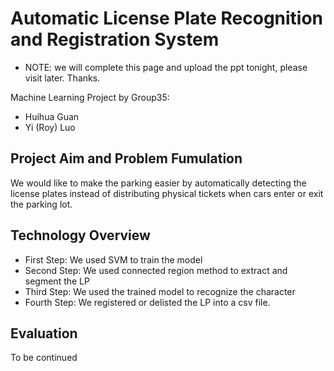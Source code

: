 # Automatic License Plate Recognition and Registration System

* NOTE: we will complete this page and upload the ppt tonight, please visit later. Thanks.

Machine Learning Project by Group35:
* Huihua Guan
* Yi (Roy) Luo

## Project Aim and Problem Fumulation

We would like to make the parking easier by automatically detecting the license plates instead of distributing physical tickets when cars enter or exit the parking lot.

## Technology Overview

* First Step: We used SVM to train the model
* Second Step: We used connected region method to extract and segment the LP
* Third Step: We used the trained model to recognize the character 
* Fourth Step: We registered or delisted the LP into a csv file.

## Evaluation

To be continued
